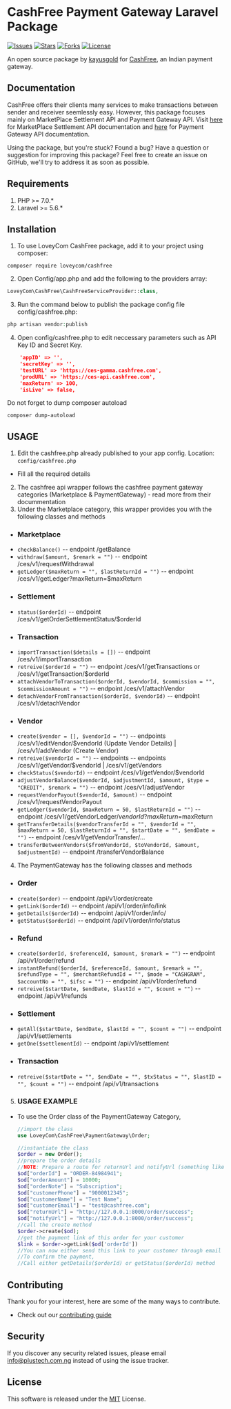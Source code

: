 # CashFree Payment Gateway Laravel Package

[![Issues](https://img.shields.io/github/issues/kayusgold/laravel-cashfree-api?style=flat-square)](https://github.com/)
[![Stars](https://img.shields.io/github/stars/kayusgold/laravel-cashfree-api?style=flat-square)](https://github.com/)
[![Forks](https://img.shields.io/github/forks/kayusgold/laravel-cashfree-api?style=flat-square)](https://github.com/)
[![License](https://img.shields.io/github/license/kayusgold/laravel-cashfree-api?style=flat-square)](https://github.com/)



An open source package by [kayusgold](https://plustech.com.ng) for [CashFree](https://cashfree.com), an Indian payment gateway.

## Documentation

CashFree offers their clients many services to make transactions between sender and receiver seemlessly easy. However, this package focuses mainly on MarketPlace Settlement API and Payment Gateway API. Visit [here](http://docs.cashfree.com/docs/ces/guide/) for MarketPlace Settlement API documentation and [here](https://docs.cashfree.com/docs/rest/guide/) for Payment Gateway API documentation.

Using the package, but you're stuck? Found a bug? Have a question or suggestion for improving this package? Feel free to create an issue on GitHub, we'll try to address it as soon as possible.

## Requirements 

1. PHP >= 7.0.*
2. Laravel >= 5.6.*

## Installation

1. To use LoveyCom CashFree package, add it to your project using composer:
```
composer require loveycom/cashfree
```

2. Open Config/app.php and add the following to the providers array:
```php
LoveyCom\CashFree\CashFreeServiceProvider::class,
```

3. Run the command below to publish the package config file config/cashfree.php:
```php
php artisan vendor:publish
```

4. Open config/cashfree.php to edit neccessary parameters such as API Key ID and Secret Key.
```json
    'appID' => '',
    'secretKey' => '',
    'testURL' => 'https://ces-gamma.cashfree.com',
    'prodURL' => 'https://ces-api.cashfree.com',
    'maxReturn' => 100,
    'isLive' => false,
```

Do not forget to dump composer autoload
```
composer dump-autoload
```

## USAGE
1. Edit the cashfree.php already published to your app config. Location: ```config/cashfree.php```
 - Fill all the required details
2. The cashfree api wrapper follows the cashfree payment gateway categories (Marketplace & PaymentGateway) - read more from their docummentation
3. Under the Marketplace category, this wrapper provides you with the following classes and methods
 - ### Marketplace
  * ```checkBalance()``` -- endpoint /getBalance
  * ```withdraw($amount, $remark = "")``` -- endpoint /ces/v1/requestWithdrawal
  * ```getLedger($maxReturn = "", $lastReturnId = "")``` -- endpoint /ces/v1/getLedger?maxReturn=$maxReturn
 
 - ### Settlement
  * ```status($orderId)``` -- endpoint /ces/v1/getOrderSettlementStatus/$orderId
 
 - ### Transaction
  * ```importTransaction($details = [])``` -- endpoint /ces/v1/importTransaction
  * ```retreive($orderId = "")``` -- endpoint /ces/v1/getTransactions or /ces/v1/getTransaction/$orderId
  * ```attachVendorToTransaction($orderId, $vendorId, $commission = "", $commissionAmount = "")``` -- endpoint /ces/v1/attachVendor
  * ```detachVendorFromTransaction($orderId, $vendorId)``` -- endpoint /ces/v1/detachVendor
  
 - ### Vendor
  * ```create($vendor = [], $vendorId = "")``` -- endpoints  /ces/v1/editVendor/$vendorId (Update Vendor Details) | /ces/v1/addVendor (Create Vendor)
  * ```retreive($vendorId = "")``` -- endpoints -- endpoints /ces/v1/getVendor/$vendorId | /ces/v1/getVendors
  * ```checkStatus($vendorId)``` -- endpoint /ces/v1/getVendor/$vendorId
  * ```adjustVendorBalance($vendorId, $adjustmentId, $amount, $type = "CREDIT", $remark = "")``` -- endpoint /ces/v1/adjustVendor
  * ```requestVendorPayout($vendorId, $amount)``` -- endpoint /ces/v1/requestVendorPayout
  * ```getLedger($vendorId, $maxReturn = 50, $lastReturnId = "")``` -- endpoint /ces/v1/getVendorLedger/$vendorId?maxReturn=$maxReturn
  * ```getTransferDetails($vendorTransferId = "", $vendorId = "", $maxReturn = 50, $lastReturnId = "", $startDate = "", $endDate = "")``` -- endpoint /ces/v1/getVendorTransfer/...
  * ```transferBetweenVendors($fromVendorId, $toVendorId, $amount, $adjustmentId)``` -- endpoint /transferVendorBalance
 
4. The PaymentGateway has the following classes and methods
 - ### Order
  * ```create($order)``` -- endpoint /api/v1/order/create
  * ```getLink($orderId)``` -- endpoint /api/v1/order/info/link
  * ```getDetails($orderId)``` -- endpoint /api/v1/order/info/
  * ```getStatus($orderId)``` -- endpoint /api/v1/order/info/status
 
 - ### Refund
  * ```create($orderId, $referenceId, $amount, $remark = "")``` -- endpoint /api/v1/order/refund
  * ```instantRefund($orderId, $referenceId, $amount, $remark = "", $refundType = "", $merchantRefundId = "", $mode = "CASHGRAM", $accountNo = "", $ifsc = "")```  -- endpoint /api/v1/order/refund
  * ```retreive($startDate, $endDate, $lastId = "", $count = "")``` -- endpoint /api/v1/refunds
  
 - ### Settlement
  * ```getAll($startDate, $endDate, $lastId = "", $count = "")``` -- endpoint /api/v1/settlements
  * ```getOne($settlementId)``` -- endpoint /api/v1/settlement
  
 - ### Transaction
  * ```retreive($startDate = "", $endDate = "", $txStatus = "", $lastID = "", $count = "")``` -- endpoint /api/v1/transactions
  
5. ### USAGE EXAMPLE
 - To use the Order class of the PaymentGateway Category,
	```php
    //import the class
    use LoveyCom\CashFree\PaymentGateway\Order;
    
    //instantiate the class
	$order = new Order();
	//prepare the order details
	//NOTE: Prepare a route for returnUrl and notifyUrl (something like a webhook). However, if you have webhook setup in your cashfree dashboard, no need for notifyUrl. But if notifyUrl is set, it will be called instead.
	$od["orderId"] = "ORDER-84984941";
    $od["orderAmount"] = 10000;
    $od["orderNote"] = "Subscription";
    $od["customerPhone"] = "9000012345";
    $od["customerName"] = "Test Name";
    $od["customerEmail"] = "test@cashfree.com";
    $od["returnUrl"] = "http://127.0.0.1:8000/order/success";
    $od["notifyUrl"] = "http://127.0.0.1:8000/order/success";
	//call the create method
	$order->create($od);
	//get the payment link of this order for your customer
	$link = $order->getLink($od['orderId'])
	//You can now either send this link to your customer through email or redirect to it for them to complete the payment.
	//To confirm the payment,
	//Call either getDetails($orderId) or getStatus($orderId) method
    ```

## Contributing

Thank you for your interest, here are some of the many ways to contribute.

- Check out our [contributing guide](/.github/CONTRIBUTING.md)

## Security

If you discover any security related issues, please email info@plustech.com.ng instead of using the issue tracker.

## License

This software is released under the [MIT](LICENSE) License.


